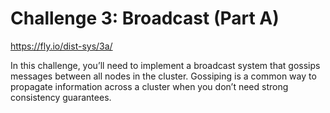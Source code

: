 # Challenge 3: Broadcast (Part A)

https://fly.io/dist-sys/3a/

In this challenge, you’ll need to implement a broadcast system that gossips messages between all nodes in the cluster. Gossiping is a common way to propagate information across a cluster when you don’t need strong consistency guarantees.
